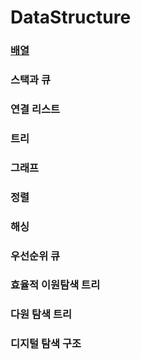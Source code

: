 # DataStructure

### [배열](배열)

### 스택과 큐

### 연결 리스트

### 트리

### 그래프

### 정렬

### 해싱

### 우선순위 큐

### 효율적 이원탐색 트리

### 다원 탐색 트리

### 디지털 탐색 구조

